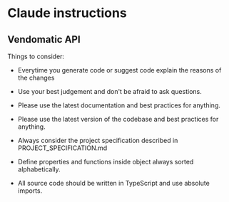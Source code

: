# Claude instructions

## Vendomatic API

Things to consider:

* Everytime you generate code or suggest code explain the reasons of the changes

* Use your best judgement and don't be afraid to ask questions.

* Please use the latest documentation and best practices for anything.

* Please use the latest version of the codebase and best practices for anything.

* Always consider the project specification described in PROJECT_SPECIFICATION.md

* Define properties and functions inside object always sorted alphabetically.

* All source code should be written in TypeScript and use absolute imports.
